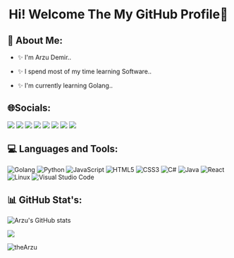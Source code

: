 <h1 align="center">Hi! Welcome The My GitHub Profile👋</h1>

🌈 About Me:
-----------------------------------------
- ✨ I'm Arzu Demir..

- ✨ I spend most of my time learning Software..

- ✨ I'm currently learning Golang..


🌐Socials:
-----------------------------------------


<a href="https://twitter.com/a1zuws" target="_blank"><img src="https://img.shields.io/badge/Twitter-%231DA1F2.svg?style=for-the-badge&logo=Twitter&logoColor=white" target="_blank"></a>
<a href="https://www.linkedin.com/in/a1zuws/" target="_blank"><img src="https://img.shields.io/badge/-LinkedIn-%230077B5?style=for-the-badge&logo=linkedin&logoColor=white" target="_blank"></a>
<a href="https://open.spotify.com/user/31finxanuy73c7i3gre5v6g7ht4u"><img src="https://img.shields.io/badge/Spotify-1ED760?style=for-the-badge&logo=spotify&logoColor=white" target="_blank"></a>
<a href="https://medium.com/@a1zuws" target="_blank"><img src="https://img.shields.io/badge/Medium-12100E?style=for-the-badge&logo=medium&logoColor=white" target="_blank" /></a>
<a href="https://www.quora.com/profile/Arzu-Demir-13" target="_blank"><img src="https://img.shields.io/badge/Quora-%23B92B27.svg?style=for-the-badge&logo=Quora&logoColor=white" target="_blank"></a>
<a href="https://linktr.ee/a1zuws" target="_blank"><img src="https://img.shields.io/badge/linktree-1de9b6?style=for-the-badge&logo=linktree&logoColor=white" target="_blank"></a>
<a href="mailto:arzudmr2008@gmail.com"><img src="https://img.shields.io/badge/-Gmail-%23333?style=for-the-badge&logo=gmail&logoColor=white" target="_blank"></a>
<a href="https://stackoverflow.com/users/21285076/arzu-demir" target="blank"><img src="https://img.shields.io/badge/-Stackoverflow-FE7A16?style=for-the-badge&logo=stack-overflow&logoColor=white" target="_blank" /></a>
</p>

💻 Languages and Tools:
-----------------------------------------
![Golang](https://img.shields.io/badge/Golang-%2300ADD8.svg?style=for-the-badge&logo=Golang&logoColor=white)  ![Python](https://img.shields.io/badge/python-3670A0?style=for-the-badge&logo=python&logoColor=ffdd54) ![JavaScript](https://img.shields.io/badge/javascript-%23323330.svg?style=for-the-badge&logo=javascript&logoColor=%23F7DF1E) ![HTML5](https://img.shields.io/badge/html5-%23E34F26.svg?style=for-the-badge&logo=html5&logoColor=white) ![CSS3](https://img.shields.io/badge/css3-%231572B6.svg?style=for-the-badge&logo=css3&logoColor=white) ![C#](https://img.shields.io/badge/c%23-%23239120.svg?style=for-the-badge&logo=c-sharp&logoColor=white) ![Java](https://img.shields.io/badge/Java-ED8B00?style=for-the-badge&logo=openjdk&logoColor=white) ![React](https://img.shields.io/badge/React-20232A?style=for-the-badge&logo=react&logoColor=61DAFB) ![Linux](https://img.shields.io/badge/Linux-FCC624?style=for-the-badge&logo=linux&logoColor=black) ![Visual Studio Code](https://img.shields.io/badge/Visual%20Studio%20Code-0078d7.svg?style=for-the-badge&logo=visual-studio-code&logoColor=white) 

📊 GitHub Stat's:
------------------------------------------

![Arzu's GitHub stats](https://github-readme-stats.vercel.app/api?username=a1zuws&show_icons=true&theme=radical)   
  
![](https://github-profile-summary-cards.vercel.app/api/cards/profile-details?username=a1zuws&theme=radical)

  
<p align="left"> <img src="https://komarev.com/ghpvc/?username=a1zuws&label=Profile%20views&color=0e75b6&style=flat" alt="theArzu" /> </p>


